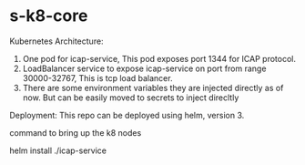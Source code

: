 # s-k8-core

Kubernetes Architecture:

1. One pod for icap-service, This pod exposes port 1344 for ICAP protocol.
2. LoadBalancer service to expose icap-service on port from range 30000-32767, This is tcp load balancer.
3. There are some environment variables they are injected directly as of now. But can be easily moved to secrets to inject direcltly


Deployment: 
  This repo can be deployed using helm, version 3. 
  
  command to bring up the k8 nodes
  
  helm install <service-name> ./icap-service 
  